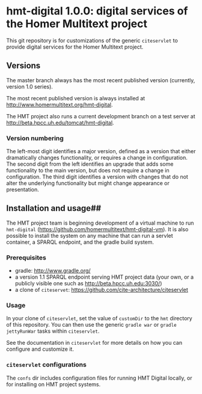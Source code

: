 # hmt-digital 1.0.0: digital services of the Homer Multitext project

This git repository is for customizations of the generic `citeservlet` to 
provide digital services for the Homer Multitext project.   

## Versions ##

The master branch always has the most recent published version (currently, version 1.0 series).  

The most recent published version is always installed at <http://www.homermultitext.org/hmt-digital>.

The HMT project also runs a current development  branch on
a test server at <http://beta.hpcc.uh.edu/tomcat/hmt-digital>.


### Version numbering ###

The left-most digit identifies a major version, defined as a version that either dramatically changes functionality, or requires a change in configuration. The second digit from the left identifies an upgrade that adds some functionality to the main version, but does not require a change in configuration. The third digit identifies a version with changes that do not alter the underlying functionality but might change appearance or presentation.


## Installation and usage##

The HMT project team is beginning development of a virtual machine to run `hmt-digital` (<https://github.com/homermultitext/hmt-digital-vm>).  It is also possible to install the system on
any machine that can run a servlet container, a SPARQL endpoint, and the gradle build system.



### Prerequisites ###

- gradle: <http://www.gradle.org/>
- a version 1.1 SPARQL endpoint serving HMT project data (your own, or a publicly visible one such as <http://beta.hpcc.uh.edu:3030/>)
- a clone of `citeservet`: <https://github.com/cite-architecture/citeservlet>


### Usage ###

In your clone of `citeservlet`, set the value of `customDir` to the `hmt` directory of this repository.   You can then use the generic `gradle war` or `gradle jettyRunWar` tasks within `citeservlet`.

See the documentation in `citeservlet` for more details on how you can configure and customize it.


### `citeservlet` configurations ##

The `confs` dir includes configuration files for running HMT Digital locally, or for installing on HMT project systems.
